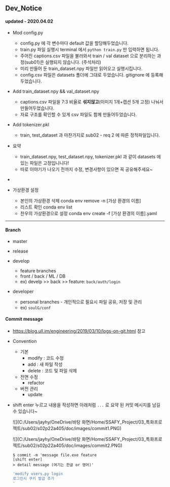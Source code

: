 ## Dev_Notice

#### updated - 2020.04.02

- Mod config.py
  - config.py 에 각 변수마다 default 값을 할당해두었습니다.
  - train.py 파일 실행시 terminal 에서 `python train.py` 만 입력하면 됩니다. 
  - 주어진 captions.csv 파일을 불러와서 train / val dataset 으로 분리하는 과정(sub01)은 실행되지 않습니다. (주석처리)
  - 미리 만들어 둔 train_dataset.npy 파일만 읽어오고 실행시킵니다.
  - config.csv 파일은 datasets 폴더에 그대로 두었습니다. gitignore 에 등록해두었습니다.

- Add train_dataset.npy && val_dataset.npy 
  - captions.csv 파일을 7:3 비율로 **섞지않고**(이미지 1개+캡션 5개 고정) 나눠서 만들어두었습니다. 
  - 자료 구조를 확인할 수 있게 csv 파일도 함께 만들어두었습니다.

- Add tokenizer.pkl
  - train, test_dataset 과 마찬가지로 sub02 - req 2 에 따른 정적파일입니다. 
- 요약
  - train_dataset.npy, test_dataset.npy, tokenizer.pkl 과 같이 datasets 에 있는 파일은 고정입니니다!
  - 따로 이야기가 나오기 전까지 수정, 변경사항이 있으면 꼭 공유해주세요~

+

- 가상환경 설정

  - 본인의 가상환경 삭제
    conda env remove -n [가상 환경의 이름]
  - 리스트 확인
    conda env list
  - 찬우의 가상환경으로 설정
    conda env create -f [가상 환경의 이름].yaml

  

---



#### Branch

- master 

- release

- develop  
  - feature branches
  - front / back / ML / DB 
  - ex) develp >> back >> feature: `back/auth/login`

- developer
  - personal branches - 개인적으로 필요시 파일 공유, 저장 및 관리 
  - ex) `soulG/conf`



#### Commit message

- https://blog.ull.im/engineering/2019/03/10/logs-on-git.html 참고

- Convention 

  - 기본
    - modify  : 코드 수정
    - add  : 새 파일 작성
    - delete : 코드 및 파일 삭제
  - 전면 수정
    - refactor  
  - 버전 관리
    - update

- shift enter 누르고 내용을 작성하면 아래처럼 `...` 로 요약 된 커밋 메시지를 남길 수 있습니다~

  ![](C:/Users/jayhy/OneDrive/바탕 화면/Home/SSAFY_Project/03_특화프로젝트/sub02/s02p22a405/doc/images/commit1.PNG)

  ![](C:/Users/jayhy/OneDrive/바탕 화면/Home/SSAFY_Project/03_특화프로젝트/sub02/s02p22a405/doc/images/commit2.PNG)

  ```
  $ commit -m 'message file.exe feature
  [shift enter]
  > detail message (여기는 한글 or 영어)'
  ```

  ```bash
  'modify users.py login  
  로그인시 쿠키 발급 추가
  '
  ```





